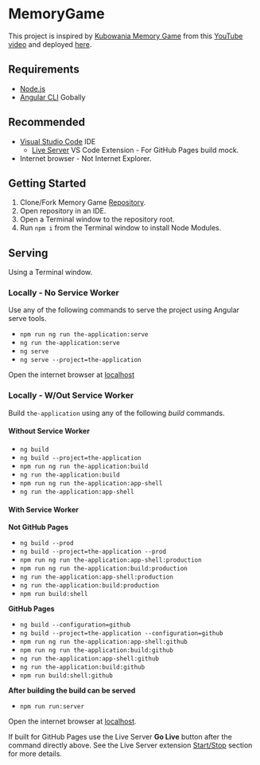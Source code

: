 # MemoryGame

This project is inspired by [Kubowania Memory Game](https://github.com/kubowania/memory-game) from this [YouTube video](https://www.youtube.com/watch?v=lhNdUVh3qCc) and deployed [here](https://tedaky.github.io/memory-game/).

## Requirements

* [Node.js](https://nodejs.org/)
* [Angular CLI](https://angular.io/guide/setup-local) Gobally

## Recommended

* [Visual Studio Code](https://code.visualstudio.com/) IDE
  * [Live Server](https://marketplace.visualstudio.com/items?itemName=ritwickdey.LiveServer) VS Code Extension - For GitHub Pages build mock.
* Internet browser - Not Internet Explorer.

## Getting Started

1. Clone/Fork Memory Game [Repository](https://github.com/tedaky/memory-game).
1. Open repository in an IDE.
1. Open a Terminal window to the repository root.
1. Run `npm i` from the Terminal window to install Node Modules.

## Serving

Using a Terminal window.

### Locally - No Service Worker

Use any of the following commands to serve the project using Angular serve tools.

* `npm run ng run the-application:serve`
* `ng run the-application:serve`
* `ng serve`
* `ng serve --project=the-application`

Open the internet browser at [localhost](http://localhost:4200)

### Locally - W/Out Service Worker

Build `the-application` using any of the following *build* commands.

#### Without Service Worker

* `ng build`
* `ng build --project=the-application`
* `npm run ng run the-application:build`
* `ng run the-application:build`
* `npm run ng run the-application:app-shell`
* `ng run the-application:app-shell`

#### With Service Worker

**Not GitHub Pages**

* `ng build --prod`
* `ng build --project=the-application --prod`
* `npm run ng run the-application:app-shell:production`
* `npm run ng run the-application:build:production`
* `ng run the-application:app-shell:production`
* `ng run the-application:build:production`
* `npm run build:shell`

**GitHub Pages**

* `ng build --configuration=github`
* `ng build --project=the-application --configuration=github`
* `npm run ng run the-application:app-shell:github`
* `npm run ng run the-application:build:github`
* `ng run the-application:app-shell:github`
* `ng run the-application:build:github`
* `npm run build:shell:github`

**After building the build can be served**

* `npm run run:server`

Open the internet browser at [localhost](http://localhost:8080).

If built for GitHub Pages use the Live Server **Go Live** button after the command directly above. See the Live Server extension [Start/Stop](https://marketplace.visualstudio.com/items?itemName=ritwickdey.LiveServer#shortcuts-to-startstop-server) section for more details.
